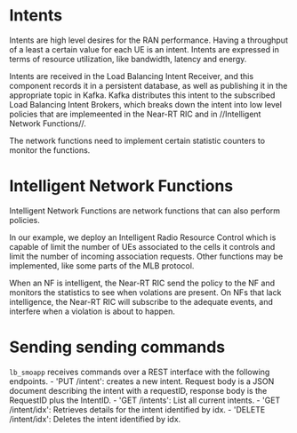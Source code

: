 # Intents
Intents are high level desires for the RAN performance. Having a throughput of a least a certain value for each UE is an intent. Intents are expressed in  terms of resource utilization, like bandwidth, latency and energy.

Intents are  received in the Load Balancing Intent Receiver, and this component records it in a persistent database, as well as publishing it in the appropriate topic in Kafka. Kafka distributes this intent to the subscribed Load Balancing Intent Brokers, which breaks down the intent into low level policies that are implemeented in the Near-RT RIC and in //Intelligent Network Functions//.

The network functions need to implement certain statistic counters to monitor the functions.

# Intelligent Network Functions
Intelligent Network Functions are network functions that can also perform policies.

In our example, we deploy an Intelligent Radio Resource Control which is capable of limit the number of UEs associated to the  cells it controls and limit the  number of incoming association requests. Other functions may be implemented, like some parts of the MLB protocol.

When an NF is intelligent, the Near-RT RIC send the policy to the NF and monitors the statistics to see when volations are present. On NFs that lack intelligence, the Near-RT RIC will subscribe to the adequate events, and interfere when a violation is about to happen.

# Sending sending commands
`lb_smoapp` receives commands over a REST interface with the following endpoints.
    - 'PUT /intent': creates a new intent. Request body is a JSON document describing the intent with a requestID, response body is the RequestID plus the IntentID.
    - 'GET /intents':  List  all current intents.
    - 'GET /intent/idx': Retrieves details for the intent identified by idx.
    - 'DELETE /intent/idx': Deletes the intent identified by idx.